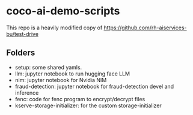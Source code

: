 # coco-ai-demo-scripts

This repo is a heavily modified copy of https://github.com/rh-aiservices-bu/test-drive

## Folders

- setup: some shared yamls.
- llm: jupyter notebook to run hugging face LLM
- nim: jupyter notebook for Nvidia NIM
- fraud-detection: jupyter notebook for fraud-detection devel and inference
- fenc: code for fenc program to encrypt/decrypt files
- kserve-storage-initializer: for the custom storage-initializer